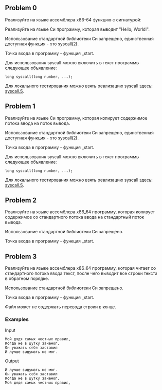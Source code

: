 ## Problem 0
Реализуйте на языке ассемблера x86-64 функцию с сигнатурой:

Реализуйте на языке Си программу, которая выводит "Hello, World!".

Использование стандартной библиотеки Си запрещено, единственная доступная функция - это syscall(2).

Точка входа в программу - функция _start.

Для использования syscall можно включить в текст программы следующее объявление:

```
long syscall(long number, ...);
```
Для локального тестирования можно взять реализацию syscall здесь: [syscall.S](https://github.com/involid/caosHW/blob/master/modul2/HW7_syscalls/syscall.S).

## Problem 1
Реализуйте на языке Си программу, которая копирует содержимое потока ввода на поток вывода.

Использование стандартной библиотеки Си запрещено, единственная доступная функция - это syscall(2).

Точка входа в программу - функция _start.

Для использования syscall можно включить в текст программы следующее объявление:

```
long syscall(long number, ...);
```
Для локального тестирования можно взять реализацию syscall здесь: [syscall.S](https://github.com/involid/caosHW/blob/master/modul2/HW7_syscalls/syscall.S).

## Problem 2
Реализуйте на языке ассемблера x86_64 программу, которая копирует содержимое со стандартного потока ввода на стандартный поток вывода.

Использование стандартной библиотеки Си запрещено.

Точка входа в программу - функция _start.

## Problem 3
Реализуйте на языке ассемблера x86_64 программу, которая читает со стандартного потока ввода текст, после чего выводит все строки текста в обратном порядке.

Использование стандартной библиотеки Си запрещено.

Точка входа в программу - функция _start.

Файл может не содержать перевода строки в конце.

### Examples
Input

```
Мой дядя самых честных правил,
Когда не в шутку занемог,
Он уважать себя заставил
И лучше выдумать не мог.
```
      
Output
```
И лучше выдумать не мог.
Он уважать себя заставил
Когда не в шутку занемог,
Мой дядя самых честных правил,
```

